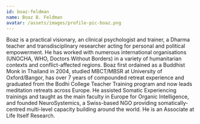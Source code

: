 ```yaml
---
id: boaz-feldman
name: Boaz B. Feldman
avatar: /assets/images/profile-pic-boaz.png
---
```


Boaz is a practical visionary, an clinical psychologist and trainer, a Dharma teacher and transdisciplinary researcher acting for personal and political empowerment. He has worked with numerous international organisations (UNOCHA, WHO, Doctors Without Borders) in a variety of humanitarian contexts and conflict-affected regions. Boaz first ordained as a Buddhist Monk in Thailand in 2004, studied MBCT/MBSR at University of Oxford/Bangor, has over 7 years of compounded retreat experience and graduated from the Bodhi College Teacher Training program and now leads meditation retreats across Europe. He assisted Somatic Experiencing trainings and taught as the main faculty in Europe for Organic Intelligence, and founded NeuroSystemics, a Swiss-based NGO providing somatically-centred multi-level capacity building around the world. He is an Associate at Life Itself Research.
